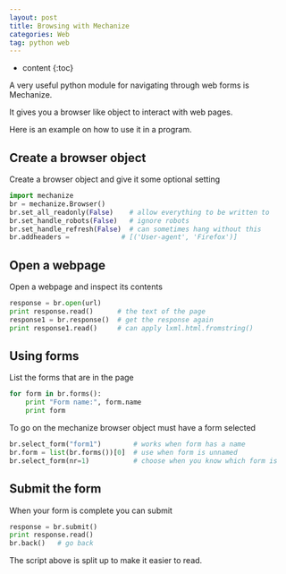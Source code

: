 ```yaml
---
layout: post
title: Browsing with Mechanize
categories: Web
tag: python web
---
```

 
* content
{:toc}

A very useful python module for navigating through web forms is Mechanize. 

It gives you a browser like object to interact with web pages.

Here is an example on how to use it in a program.




## Create a browser object
Create a browser object and give it some optional setting

```python
import mechanize
br = mechanize.Browser()
br.set_all_readonly(False)    # allow everything to be written to
br.set_handle_robots(False)   # ignore robots
br.set_handle_refresh(False)  # can sometimes hang without this
br.addheaders =   	      	# [('User-agent', 'Firefox')]
```

## Open a webpage
Open a webpage and inspect its contents

```python
response = br.open(url)
print response.read()      # the text of the page
response1 = br.response()  # get the response again
print response1.read()     # can apply lxml.html.fromstring()
```

## Using forms
List the forms that are in the page
```python
for form in br.forms():
    print "Form name:", form.name
    print form
```

To go on the mechanize browser object must have a form selected

```python
br.select_form("form1")        # works when form has a name
br.form = list(br.forms())[0]  # use when form is unnamed
br.select_form(nr=1)           # choose when you know which form is
```

## Submit the form
When your form is complete you can submit

```python
response = br.submit()
print response.read()
br.back()   # go back
```

The script above is split up to make it easier to read.
